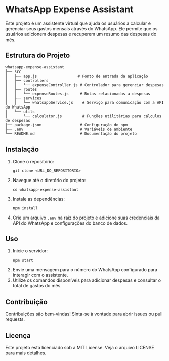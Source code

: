 # WhatsApp Expense Assistant

Este projeto é um assistente virtual que ajuda os usuários a calcular e gerenciar seus gastos mensais através do WhatsApp. Ele permite que os usuários adicionem despesas e recuperem um resumo das despesas do mês.

## Estrutura do Projeto

```
whatsapp-expense-assistant
├── src
│   ├── app.js                  # Ponto de entrada da aplicação
│   ├── controllers
│   │   └── expenseController.js # Controlador para gerenciar despesas
│   ├── routes
│   │   └── expenseRoutes.js     # Rotas relacionadas a despesas
│   ├── services
│   │   └── whatsappService.js    # Serviço para comunicação com a API do WhatsApp
│   └── utils
│       └── calculator.js         # Funções utilitárias para cálculos de despesas
├── package.json                 # Configuração do npm
├── .env                         # Variáveis de ambiente
└── README.md                    # Documentação do projeto
```

## Instalação

1. Clone o repositório:
   ```
   git clone <URL_DO_REPOSITORIO>
   ```
2. Navegue até o diretório do projeto:
   ```
   cd whatsapp-expense-assistant
   ```
3. Instale as dependências:
   ```
   npm install
   ```
4. Crie um arquivo `.env` na raiz do projeto e adicione suas credenciais da API do WhatsApp e configurações do banco de dados.

## Uso

1. Inicie o servidor:
   ```
   npm start
   ```
2. Envie uma mensagem para o número do WhatsApp configurado para interagir com o assistente.
3. Utilize os comandos disponíveis para adicionar despesas e consultar o total de gastos do mês.

## Contribuição

Contribuições são bem-vindas! Sinta-se à vontade para abrir issues ou pull requests.

## Licença

Este projeto está licenciado sob a MIT License. Veja o arquivo LICENSE para mais detalhes.